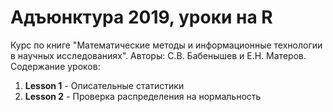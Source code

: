 # Адъюнктура 2019, уроки на R

Курс по книге "Математические методы и информационные технологии в научных исследованиях". 
Авторы: С.В. Бабенышев и Е.Н. Матеров. 
Содержание уроков:

1. **Lesson 1** - Описательные статистики
2. **Lesson 2** - Проверка распределения на нормальность
